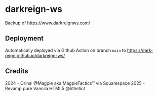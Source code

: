 # darkreign-ws

Backup of https://www.darkreignws.com/

## Deployment

Automatically deployed via Github Action on branch `main` to https://dark-reign.github.io/darkreign-ws/ 

## Credits

2024 - Orinal @Magpie aka MagpieTactics™ via Squarespace
2025 - Revamp pure Vannila HTML5 @hthetiot
